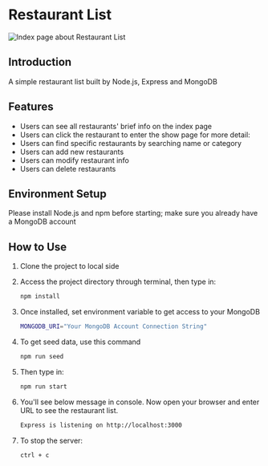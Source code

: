# Restaurant List

![Index page about Restaurant List](./public/images/restaurant_list_screenshot.png)

## Introduction

A simple restaurant list built by Node.js, Express and MongoDB

## Features

* Users can see all restaurants' brief info on the index page
* Users can click the restaurant to enter the show page for more detail:
* Users can find specific restaurants by searching name or category
* Users can add new restaurants
* Users can modify restaurant info
* Users can delete restaurants

## Environment Setup
Please install Node.js and npm before starting; make sure you already have a MongoDB account

## How to Use

1. Clone the project to local side
2. Access the project directory through terminal, then type in:

   ```bash
   npm install
   ```

3. Once installed, set environment variable to get access to your MongoDB

   ```bash
   MONGODB_URI="Your MongoDB Account Connection String"
   ```

4. To get seed data, use this command

   ```bash
   npm run seed
   ```

5. Then type in:

   ```bash
   npm run start
   ```

6. You'll see below message in console. Now open your browser and enter URL to see the restaurant list.

   ```bash
   Express is listening on http://localhost:3000
   ```

7. To stop the server:

   ```bash
   ctrl + c
   ```


